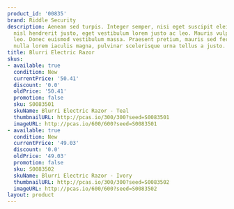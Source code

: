 ```yaml
---
product_id: '00835'
brand: Riddle Security
description: Aenean sed turpis. Integer semper, nisi eget suscipit eleifend, erat
  nisl hendrerit justo, eget vestibulum lorem justo ac leo. Mauris vulputate pellentesque
  leo. Donec euismod vestibulum massa. Praesent pretium, mauris sed fermentum hendrerit,
  nulla lorem iaculis magna, pulvinar scelerisque urna tellus a justo.
title: Blurri Electric Razor
skus:
- available: true
  condition: New
  currentPrice: '50.41'
  discount: '0.0'
  oldPrice: '50.41'
  promotion: false
  sku: S0083501
  skuName: Blurri Electric Razor - Teal
  thumbnailURL: http://pcas.io/300/300?seed=S0083501
  imageURL: http://pcas.io/600/600?seed=S0083501
- available: true
  condition: New
  currentPrice: '49.03'
  discount: '0.0'
  oldPrice: '49.03'
  promotion: false
  sku: S0083502
  skuName: Blurri Electric Razor - Ivory
  thumbnailURL: http://pcas.io/300/300?seed=S0083502
  imageURL: http://pcas.io/600/600?seed=S0083502
layout: product
---
```

